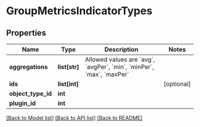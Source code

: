 # GroupMetricsIndicatorTypes

## Properties
Name | Type | Description | Notes
------------ | ------------- | ------------- | -------------
**aggregations** | **list[str]** | Allowed values are &#x60;avg&#x60;, &#x60;avgPer&#x60;, &#x60;min&#x60;, &#x60;minPer&#x60;, &#x60;max&#x60;, &#x60;maxPer&#x60; | 
**ids** | **list[int]** |  | [optional] 
**object_type_id** | **int** |  | 
**plugin_id** | **int** |  | 

[[Back to Model list]](../README.md#documentation-for-models) [[Back to API list]](../README.md#documentation-for-api-endpoints) [[Back to README]](../README.md)


